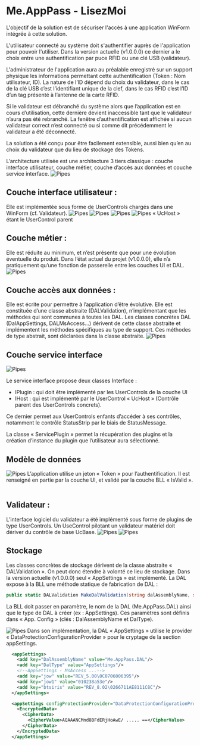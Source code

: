 ﻿# Me.AppPass - LisezMoi


L'objectif de la solution est de sécuriser l'accès à une application WinForm intégrée à cette solution.

L'utilisateur connecté au système doit s'authentifier auprès de l'application pour pouvoir l'utiliser. Dans la version actuelle (v1.0.0.0) ce dernier a le choix entre une authentification par puce RFID ou une clé USB (validateur).

L'administrateur de l'application aura au préalable enregistré sur un support physique les informations permettant cette authentification (Token : Nom utilisateur, ID). La nature de l’ID dépend du choix du validateur, dans le cas de la clé USB c’est l’identifiant unique de la clef, dans le cas RFID c’est l’ID d’un tag présenté à l’antenne de la carte RFID.

Si le validateur est débranché du système alors que l’application est en cours d’utilisation, cette dernière devient inaccessible tant que le validateur n’aura pas été rebranché. La fenêtre d’authentification est affichée si aucun validateur correct n’est connecté ou si comme dit précédemment le validateur a été déconnecté.

La solution a été conçu pour être facilement extensible, aussi bien qu’en au choix du validateur que du lieu de stockage des Tokens.

L’architecture utilisée est une architecture 3 tiers classique : couche interface utilisateur, couche métier, couche d’accès aux données et couche service interface.
![Pipes](Media/VS-Solution.png)
 
## Couche interface utilisateur :

Elle est implémentée sous forme de UserControls chargés dans une WinForm (cf. Validateur).
![Pipes](Media/ClassDiagramUI.png) 
![Pipes](Media/ClassDiagramUcBase.png)
![Pipes](Media/ClassDiagramUcUSB.png)
![Pipes](Media/ClassDiagramUcRFID.png)
« UcHost » étant le UserControl parent
 
## Couche métier :

Elle est réduite au minimum, et n’est présente que pour une évolution éventuelle du produit. Dans l’état actuel du projet (v1.0.0.0), elle n’a pratiquement qu’une fonction de passerelle entre les couches UI et DAL.
![Pipes](Media/ClassDiagramBLL.png)
 
## Couche accès aux données :

Elle est écrite pour permettre à l’application d’être évolutive. Elle est constituée d’une classe abstraite (DALValidation), n’implémentant que les méthodes qui sont communes à toutes les DAL. Les classes concrètes DAL (DalAppSettings, DALMsAccess…) dérivent de cette classe abstraite et implémentent les méthodes spécifiques au type de support. Ces méthodes de type abstrait, sont déclarées dans la classe abstraite.
![Pipes](Media/ClassDiagramDAL.png)
 
## Couche service interface

![Pipes](Media/ClassDiagramServiceInterface.png)

Le service interface propose deux classes Interface :

* IPlugin : qui doit être implémenté par les UserControls de la couche UI
* IHost : qui est implémenté par le UserControl « UcHost » (Contrôle parent des UserControls concrets).

Ce dernier permet aux UserControls enfants d’accéder à ses contrôles, notamment le contrôle StatusStrip par le biais de StatusMessage.

La classe « ServicePlugin » permet la récupération des plugins et la création d’instance du plugin que l’utilisateur aura sélectionné.
 
## Modèle de données

![Pipes](Media/ClassDiagramCommon.png)
L’application utilise un jeton « Token » pour l’authentification. Il est renseigné en partie par la couche UI, et validé par la couche BLL « IsValid ».
 
## Validateur :

L’interface logiciel du validateur a été implémenté sous forme de plugins de type UserControls. Un UseControl pilotant un validateur matériel doit dériver du contrôle de base UcBase.
![Pipes](Media/ClassDiagramUcBase.png)
![Pipes](Media/ClassDiagramUcUSB.png)
 
## Stockage

Les classes concrètes de stockage dérivent de la classe abstraite « DALValidation ». On peut donc étendre à volonté ce lieu de stockage. Dans la version actuelle (v1.0.0.0) seul « AppSettings » est implémenté.
La DAL expose à la BLL une méthode statique de fabrication de DAL :
~~~ C#
public static DALValidation MakeDalValidation(string dalAssemblyName, string dalType)
~~~
La BLL doit passer en paramètre, le nom de la DAL (Me.AppPass.DAL) ainsi que le type de DAL à créer (ex : AppSettings). Ces paramètres sont définis dans « App. Config » (clés : DalAssemblyName et DalType).

![Pipes](Media/ClassDiagramDAL.png)
Dans son implémentation, la DAL « AppSettings » utilise le provider « DataProtectionConfigurationProvider » pour le cryptage de la section appSettings.

~~~ XML
  <appSettings>
    <add key="DalAssemblyName" value="Me.AppPass.DAL"/>
    <add key="DalType" value="AppSettings"/>
    <!--AppSettings - MsAccess ...-->
    <add key="jow" value="REV_5.00\0C0706006395"/>
    <add key="jow1" value="010238a53e"/>
    <add key="btsiris" value="REV_8.02\0266711AE8111C8C"/>
  </appSettings>

  <appSettings configProtectionProvider="DataProtectionConfigurationProvider">
    <EncryptedData>
      <CipherData>
        <CipherValue>AQAAANCMnd8BFdERjHoAwE/ ..... ==</CipherValue>
      </CipherData>
    </EncryptedData>
  </appSettings>
~~~